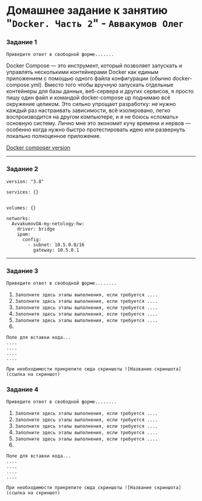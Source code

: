 # Домашнее задание к занятию "`Docker. Часть 2`" - `Аввакумов Олег`



### Задание 1

`Приведите ответ в свободной форме.......`

Docker Compose — это инструмент, который позволяет запускать и управлять несколькими контейнерами Docker как единым приложением с помощью одного файла конфигурации (обычно docker-compose.yml). Вместо того чтобы вручную запускать отдельные контейнеры для базы данных, веб-сервера и других сервисов, я просто пишу один файл и командой docker-compose up поднимаю всё окружение целиком. Это сильно упрощает разработку: не нужно каждый раз настраивать зависимости, всё изолировано, легко воспроизводится на другом компьютере, и я не боюсь «сломать» основную систему. Лично мне это экономит кучу времени и нервов — особенно когда нужно быстро протестировать идею или развернуть локально полноценное приложение.

[Docker composer version](https://drive.google.com/file/d/1135_GARokWQhPNQUcU0Of0sdv671ygkN/view?usp=sharing)


---

### Задание 2

```
version: "3.8"

services: {}
  
  
volumes: {}

networks:
  AvvakumovOA-my-netology-hw:
    driver: bridge
    ipam:
      config:
        - subnet: 10.5.0.0/16
          gateway: 10.5.0.1
```


---

### Задание 3

`Приведите ответ в свободной форме........`

1. `Заполните здесь этапы выполнения, если требуется ....`
2. `Заполните здесь этапы выполнения, если требуется ....`
3. `Заполните здесь этапы выполнения, если требуется ....`
4. `Заполните здесь этапы выполнения, если требуется ....`
5. `Заполните здесь этапы выполнения, если требуется ....`
6. 

```
Поле для вставки кода...
....
....
....
....
```

`При необходимости прикрепитe сюда скриншоты
![Название скриншота](ссылка на скриншот)`

### Задание 4

`Приведите ответ в свободной форме........`

1. `Заполните здесь этапы выполнения, если требуется ....`
2. `Заполните здесь этапы выполнения, если требуется ....`
3. `Заполните здесь этапы выполнения, если требуется ....`
4. `Заполните здесь этапы выполнения, если требуется ....`
5. `Заполните здесь этапы выполнения, если требуется ....`
6. 

```
Поле для вставки кода...
....
....
....
....
```

`При необходимости прикрепитe сюда скриншоты
![Название скриншота](ссылка на скриншот)`
